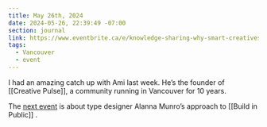 ```yaml
---
title: May 26th, 2024
date: 2024-05-26, 22:39:49 -07:00
section: journal
link: https://www.eventbrite.ca/e/knowledge-sharing-why-smart-creatives-build-in-public-tickets-901446128637
tags:
  - Vancouver
  - event
---
```

I had an amazing catch up with Ami last week. He’s the founder of [[Creative Pulse]], a community running in Vancouver for 10 years.

The [next event](https://www.eventbrite.ca/e/knowledge-sharing-why-smart-creatives-build-in-public-tickets-901446128637) is about type designer Alanna Munro’s approach to [[Build in Public]] .